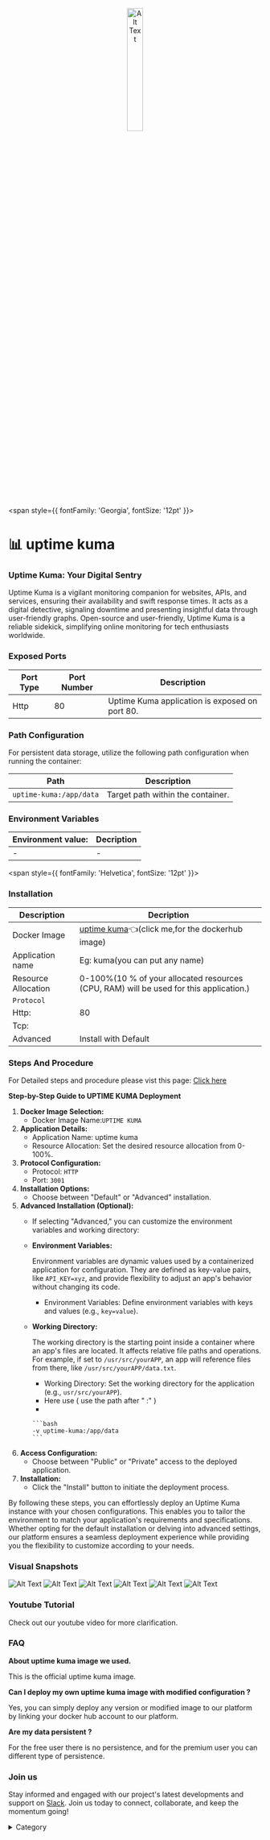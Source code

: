 
<p align="center">
  <img src="/img/ggdg.jpg" alt="Alt Text" width="25%"/>
</p> 


<span style={{ fontFamily: 'Georgia', fontSize: '12pt' }}>

# 📊 uptime kuma

### Uptime Kuma: Your Digital Sentry

Uptime Kuma is a vigilant monitoring companion for websites, APIs, and services, ensuring their availability and swift response times. It acts as a digital detective, signaling downtime and presenting insightful data through user-friendly graphs. Open-source and user-friendly, Uptime Kuma is a reliable sidekick, simplifying online monitoring for tech enthusiasts worldwide.
### Exposed Ports

| Port Type | Port Number | Description                                        |
| --------- | ----------- | -------------------------------------------------- |
| Http      | 80          | Uptime Kuma application is exposed on port 80.     |

### Path Configuration

For persistent data storage, utilize the following path configuration when running the container:

| Path                        | Description                              |
| --------------------------- | ---------------------------------------- |
| `uptime-kuma:/app/data`     | Target path within the container.         |



### Environment Variables


|   **Environment value:**          | Decription                                                                                                               | 
| --------------------- | ------                                                                                                                   | 
|-       |  -                              |
</span>


<span style={{ fontFamily: 'Helvetica', fontSize: '12pt' }}>

### Installation

|  Description          | Decription                                                                                                               | 
| --------------------- | ------                                                                                                                   | 
| Docker Image          |   [uptime kuma](https://hub.docker.com/r/louislam/uptime-kuma)👈(click me,for the dockerhub image)                       |
| Application name      |  Eg: kuma(you can put any name)                                                                                        | 
| Resource Allocation   |  0-100%(10 % of your allocated resources (CPU, RAM) will be used for this application.)                                  | 
| `Protocol`            |                                                                                                                          | 
|  Http:                | 80                                                                                                                     |
|  Tcp:                 |                                                                                                                          | 
|    Advanced           |    Install with Default                                                                                                  |


### Steps And Procedure

For Detailed steps and procedure please vist this page: [Click here](https://techscaleinfinite.github.io/introduction/cloud-float/Steps%20and%20procedure)



**Step-by-Step Guide to UPTIME KUMA Deployment**

1. **Docker Image Selection:**
   * Docker Image Name:`UPTIME KUMA`
2. **Application Details:**
   * Application Name: uptime kuma
   * Resource Allocation: Set the desired resource allocation from 0-100%.
3. **Protocol Configuration:**
   * Protocol: `HTTP`
   * Port: `3001`
4. **Installation Options:**
   * Choose between "Default" or "Advanced" installation.
5. **Advanced Installation (Optional):**
   * If selecting "Advanced," you can customize the environment variables and working directory:
   *   **Environment Variables:**

       Environment variables are dynamic values used by a containerized application for configuration. They are defined as key-value pairs, like `API_KEY=xyz`, and provide flexibility to adjust an app's behavior without changing its code.

       * Environment Variables: Define environment variables with keys and values (e.g., `key=value`).
   *   **Working Directory:**

       The working directory is the starting point inside a container where an app's files are located. It affects relative file paths and operations. For example, if set to `/usr/src/yourAPP`, an app will reference files from there, like `/usr/src/yourAPP/data.txt`.

       * Working Directory: Set the working directory for the application (e.g., `usr/src/yourAPP`).
       * Here use ( use the path after   " :"  )
       *

           ```bash
           -v uptime-kuma:/app/data
           ```
6. **Access Configuration:**
   * Choose between "Public" or "Private" access to the deployed application.
7. **Installation:**
   * Click the "Install" button to initiate the deployment process.

By following these steps, you can effortlessly deploy an  Uptime Kuma instance with your chosen configurations. This enables you to tailor the environment to match your application's requirements and specifications. Whether opting for the default installation or delving into advanced settings, our platform ensures a seamless deployment experience while providing you the flexibility to customize according to your needs.

### Visual Snapshots

![Alt Text](/img/t4.jpg)
![Alt Text](/img/gg5.jpg)
![Alt Text](/img/mm4.jpg)
![Alt Text](/img/ff4.jpg)
![Alt Text](/img/m3.jpg)
![Alt Text](/img/eee33.jpg)

### Youtube Tutorial&#x20;

Check out our youtube video for more clarification.



### FAQ

**About uptime kuma image we used.**

This is the official uptime kuma  image.

**Can I deploy my own uptime kuma image with modified configuration ?**

Yes, you can simply deploy any version or modified image to our platform by linking your docker hub account to our platform.

**Are my data persistent ?**

For the free user there is no persistence, and for the premium user you can different type of persistence.

### Join us

Stay informed and engaged with our project's latest developments and support on [Slack](https://app.slack.com/client/T04QS32JX6E/C04QKEWE146). Join us today to connect, collaborate, and keep the momentum going!&#x20;

<details>

<summary>Category</summary>

Kubernetes, cloud computing, DevOps, cloud services, hosting platform, container orchestration, cloud infrastructure, cloud deployment, cloud management, cloud technology, cloud solutions, uptime kuma

</details>

</span>

